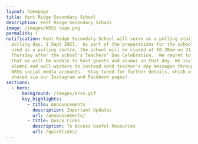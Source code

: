 ```yaml
---
layout: homepage
title: Kent Ridge Secondary School
description: Kent Ridge Secondary School
image: /images/KRSS logo.png
permalink: /
notification: Kent Ridge Secondary School will serve as a polling station on
  polling day, 1 Sept 2023.  As part of the preparations for the school to be
  used as a polling centre, the school will be closed at 10.30am on 31 Aug,
  Thursday after the school's Teachers' Day Celebration.  We regret to share
  that we will be unable to host guests and alumni on that day. We invite all
  alumni and well-wishers to instead send teacher's day messages through the
  KRSS social media accounts.  Stay tuned for further details, which will be
  shared via our Instagram and Facebook pages!
sections:
  - hero:
      background: /images/krss.gif
      key_highlights:
        - title: Announcements
          description: Important Updates
          url: /announcements/
        - title: Quick Links
          description: To Access Useful Resources
          url: /quicklinks/
---
```


